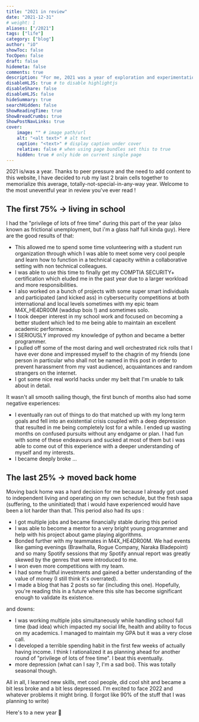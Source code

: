 ```yaml
---
title: "2021 in review"
date: "2021-12-31"
# weight: 1
aliases: ["/2021"]
tags: ["life"]
category: ["blog"]
author: "iO"
showToc: false
TocOpen: false
draft: false
hidemeta: false
comments: true
description: "For me, 2021 was a year of exploration and experimentation"
disableHLJS: true # to disable highlightjs
disableShare: false
disableHLJS: false
hideSummary: true
searchHidden: false
ShowReadingTime: true
ShowBreadCrumbs: true
ShowPostNavLinks: true
cover:
    image: "" # image path/url
    alt: "<alt text>" # alt text
    caption: "<text>" # display caption under cover
    relative: false # when using page bundles set this to true
    hidden: true # only hide on current single page
---
```


2021 is/was a year. Thanks to peer pressure and the need to add content to this website, I have decided to rub my last 2 brain cells together to memorialize this average, totally-not-special-in-any-way year. Welcome to the most uneventful year in review you've ever read !

## The first 75% -> living in school

I had the "privilege of lots of free time" during this part of the year (also known as frictional unemployment, but i'm a glass half full kinda guy). Here are the good results of that:
- This allowed me to spend some time volunteering with a student run organization through which I was able to meet some very cool people and learn how to function in a technical capacity within a collaborative setting with non technical colleagues. 
- I was able to use this time to finally get my COMPTIA SECURITY+ certification which eluded me in the past year due to a larger workload and more responsibilities. 
- I also worked on a bunch of projects with some super smart individuals and participated (and kicked ass) in cybersecurity competitions at both international and local levels sometimes with my epic team M4X_HE4DR00M (waddup bois !) and sometimes solo. 
- I took deeper interest in my school work and focused on becoming a better student which led to me being able to maintain an excellent academic performance.
- I SERIOUSLY improved my knowledge of python and became a better programmer.
- I pulled off some of the most daring and well orchestrated rick rolls that I have ever done and impressed myself to the chagrin of my friends (one person in particular who shall not be named in this post in order to prevent harassment from my vast audience), acquaintances and random strangers on the internet.
- I got some nice real world hacks under my belt that I'm unable to talk about in detail.

It wasn't all smooth sailing though, the first bunch of months also had some negative experiences:
- I eventually ran out of things to do that matched up with my long term goals and fell into an existential crisis coupled with a deep depression that resulted in me being completely lost for a while. I ended up wasting months on confused pursuits without any endgame or plan. I had fun with some of these endeavours and sucked at most of them but i was able to come out of this experience with a deeper understanding of myself and my interests.
- I became deeply broke ... 

## The last 25% -> moved back home
Moving back home was a hard decision for me because I already got used to independent living and operating on my own schedule, but the fresh sapa (suffering, to the uninitiated) that i would have experienced would have been a lot harder than that. This period also had its ups :
- I got multiple jobs and became financially stable during this period
- I was able to become a mentor to a very bright young programmer and help with his project about game playing algorithms.
- Bonded further with my teammates in M4X_HE4DR00M. We had events like gaming evenings (Brawlhalla, Rogue Company, Naraka Bladepoint) and so many Spotify sessions that my Spotify annual report was greatly skewed by the genres that were introduced to me.
- I won even more competitions with my team.
- I had some fruitful investments and gained a better understanding of the value of money (I still think it's overrated). 
- I made a blog that has 2 posts so far (including this one). Hopefully, you're reading this in a future where this site has become significant enough to validate its existence.

and downs:
- I was working multiple jobs simultaneously while handling school full time (bad idea) which impacted my social life, health and ability to focus on my academics. I managed to maintain my GPA but it was a very close call.
- I developed a terrible spending habit in the first few weeks of actually having income. I think I rationalized it as planning ahead for another round of "privilege of lots of free time". I beat this eventually.
- more depression (what can I say ?, I'm a sad boi). This was totally seasonal though.

All in all, I learned new skills, met cool people, did cool shit and became a bit less broke and a bit less depressed. I'm excited to face 2022 and whatever problems it might bring. (I forgot like 90% of the stuff that I was planning to write)

Here's to a new year 🍻
